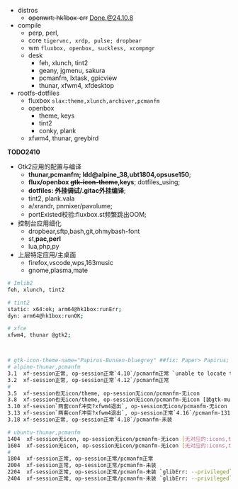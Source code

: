 
- distros
  - ~~openwrt: hk1box-err~~ Done.@24.10.8
- compile
  - perp, perl, 
  - core `tigervnc, xrdp, pulse; dropbear`
  - wm `fluxbox, openbox, suckless, xcompmgr`
  - desk
    - feh, xlunch, tint2
    - geany, jgmenu, sakura
    - pcmanfm, lxtask, gpicview
    - thunar, xfwm4, xfdesktop
- rootfs-dotfiles
  - fluxbox `slax:theme,xlunch,archiver,pcmanfm`
  - openbox
    - theme, keys
    - tint2
    - conky, plank
  - xfwm4, thunar, greybird


**TODO2410**

- Gtk2应用的配置与编译
  - **thunar,pcmanfm; ldd@alpine_38,ubt1804,opsuse150**;
  - **flux/openbox ~~gtk-icon-theme~~,keys**; dotfiles_using;
  - **dotfiles: ~~外挂调试~~/.gitac外挂编译**;
  - tint2, plank.vala
  - a/xrandr, pnmixer/pavolume;
  - portExisted校验:fluxbox.st频繁跳出OOM;
- 控制台应用细化
  - dropbear,sftp,bash,git,ohmybash-font
  - st,**pac,perl**
  - lua,php,py
- 上层特定应用/主桌面
  - firefox,vscode,wps,163music
  - gnome,plasma,mate  

```bash
# Imlib2
feh, xlunch, tint2

# tint2
static: x64:ok; arm64@hk1box:runErr;
dyn: arm64@hk1box:runOK;

# xfce
xfwm4, thunar @gtk2;



# gtk-icon-theme-name="Papirus-Bunsen-bluegrey" ##fix: Paper> Papirus;
# alpine-thunar,pcmanfm
3.1  xf-session正常, op-session正常`4.10`/pcmanfm正常 `unable to locate theme enging in module_path:murrine`
3.2  xf-session正常, op-session正常`4.12`/pcmanfm正常
# 
3.5  xf-session也无icon/theme, op-session无icon/pcmanfm-无icon
3.8  xf-session也无icon/theme, op-session无icon/pcmanfm-无icon [装gtk-murrine-engine仍不行; 有对应themes,icons]
3.10 xf-session`两套conf冲突?xfwm4退出`, op-session无icon/pcmanfm-无icon
3.13 xf-session`两套conf冲突?xfwm4退出`, op-session正常`4.16`/pcmanfm-131正常
3.18 xf-session正常, op-session正常`4.18`/pcmanfm-未装

# ubuntu-thunar,pcmanfm
1404  xf-session无icon, op-session无icon/pcmanfm-无icon [无对应的:icons,themes]
1604  xf-session无icon, op-session无icon/pcmanfm-无icon [无对应的:icons,themes]
# 
1804  xf-session正常, op-session正常/pcmanfm正常
2004  xf-session正常, op-session正常/pcmanfm-未装
2204  xf-session正常, op-session正常/pcmanfm-未装 `glibErr: --privileged`
2404  xf-session正常, op-session正常/pcmanfm-未装 `glibErr: --privileged`
```

